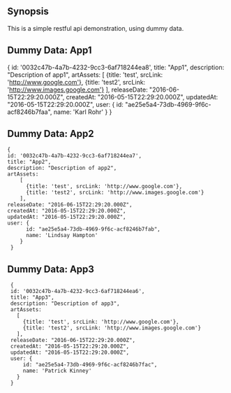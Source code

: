 ## Synopsis
This is a simple restful api demonstration, using dummy data.

## Dummy Data: App1
   {
        id: '0032c47b-4a7b-4232-9cc3-6af718244ea8',
       title: "App1",
       description: "Description of app1",
       artAssets:
       [
         {title: 'test', srcLink: 'http://www.google.com'},
         {title: 'test2', srcLink: 'http://www.images.google.com'}
       ],
       releaseDate: "2016-06-15T22:29:20.000Z",
       createdAt: "2016-05-15T22:29:20.000Z",
       updatedAt: "2016-05-15T22:29:20.000Z",
       user: {
         id: "ae25e5a4-73db-4969-9f6c-acf8246b7faa",
         name: 'Karl Rohr'
       }
    }


## Dummy Data: App2
    {
    id: '0032c47b-4a7b-4232-9cc3-6af718244ea7',
    title: "App2",
    description: "Description of app2",
    artAssets:
        [
          {title: 'test', srcLink: 'http://www.google.com'},
          {title: 'test2', srcLink: 'http://www.images.google.com'}
        ],
    releaseDate: "2016-06-15T22:29:20.000Z",
    createdAt: "2016-05-15T22:29:20.000Z",
    updatedAt: "2016-05-15T22:29:20.000Z",
    user: {
          id: "ae25e5a4-73db-4969-9f6c-acf8246b7fab",
          name: 'Lindsay Hampton'
        }
     }

## Dummy Data: App3
     {
     id: '0032c47b-4a7b-4232-9cc3-6af718244ea6',
     title: "App3",
     description: "Description of app3",
     artAssets:
       [
         {title: 'test', srcLink: 'http://www.google.com'},
         {title: 'test2', srcLink: 'http://www.images.google.com'}
       ],
     releaseDate: "2016-06-15T22:29:20.000Z",
     createdAt: "2016-05-15T22:29:20.000Z",
     updatedAt: "2016-05-15T22:29:20.000Z",
     user: {
         id: "ae25e5a4-73db-4969-9f6c-acf8246b7fac",
         name: 'Patrick Kinney'
       }
     }
